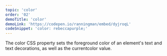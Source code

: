 ```yaml
---
topic: 'color'
order: '02'
demoTitle: 'color'
demoLink: 'https://codepen.io/ranningman/embed/dyjroqL'
codeSnippet: 'color: rebeccapurple;'
---
```


The color CSS property sets the foreground color of an element's text and text decorations, as well as the currentcolor value.
